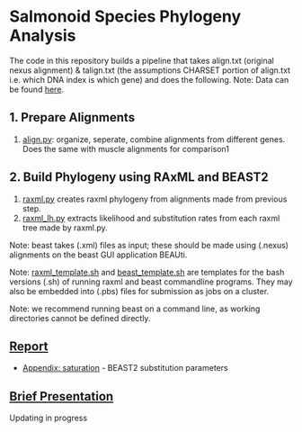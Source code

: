 # Salmonoid Species Phylogeny Analysis

The code in this repository builds a pipeline that takes align.txt (original nexus alignment) & talign.txt (the assumptions CHARSET portion of align.txt i.e. which DNA index is which gene) and does the following.
Note: Data can be found [here](https://www.ncbi.nlm.nih.gov/pubmed/23071608).

## 1. Prepare Alignments
  1. [align.py](./align.py): organize, seperate, combine alignments from different genes. Does the same with muscle alignments for comparison1

## 2. Build Phylogeny using RAxML and BEAST2
  1. [raxml.py](./raxml.py) creates raxml phylogeny from alignments made from previous step.
  2. [raxml_lh.py](./raxml_lh.py) extracts likelihood and substitution rates from each raxml tree made by raxml.py.

Note: beast takes (.xml) files as input; these should be made using (.nexus) alignments on the beast GUI application BEAUti.

Note: [raxml_template.sh](./raxml_template.sh) and [beast_template.sh](./beast_template.sh) are templates for the bash versions (.sh) of running raxml and beast commandline programs. They may also be embedded into (.pbs) files for submission as jobs on a cluster.

Note: we recommend running beast on a command line, as working directories cannot be defined directly.

## 

## [Report](./report.pdf)
+ [Appendix: saturation](./nucleotide_substitution) - BEAST2 substitution parameters

## [Brief Presentation](./presentation.pdf)

Updating in progress
